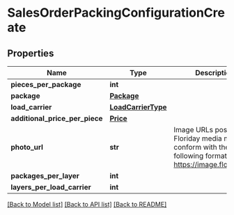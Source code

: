 # SalesOrderPackingConfigurationCreate

## Properties
Name | Type | Description | Notes
------------ | ------------- | ------------- | -------------
**pieces_per_package** | **int** |  | 
**package** | [**Package**](Package.md) |  | 
**load_carrier** | [**LoadCarrierType**](LoadCarrierType.md) |  | 
**additional_price_per_piece** | [**Price**](Price.md) |  | [optional] 
**photo_url** | **str** | Image URLs posted as Floriday media must conform with the following format https://image.floriday.io/. | [optional] 
**packages_per_layer** | **int** |  | 
**layers_per_load_carrier** | **int** |  | 

[[Back to Model list]](../README.md#documentation-for-models) [[Back to API list]](../README.md#documentation-for-api-endpoints) [[Back to README]](../README.md)

